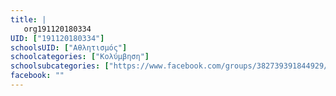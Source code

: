 ```yaml
---
title: |
   org191120180334
UID: ["191120180334"]
schoolsUID: ["Αθλητισμός"]
schoolcategories: ["Κολύμβηση"]
schoolsubcategories: ["https://www.facebook.com/groups/382739391844929/"]
facebook: ""
---
```


